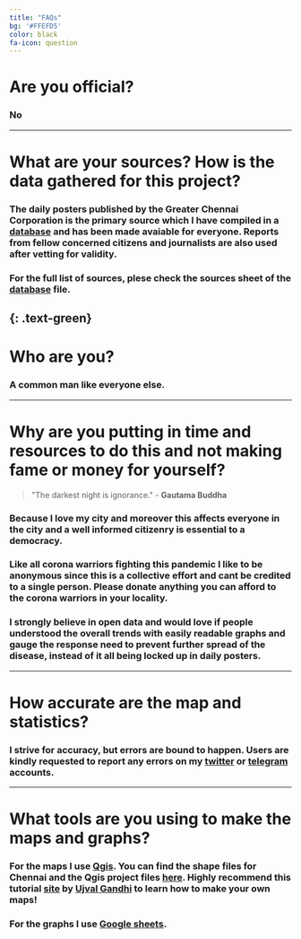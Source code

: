```yaml
---
title: "FAQs"
bg: '#FFEFD5'
color: black
fa-icon: question
---
```



# Are you official?

### No

------------------------

# What are your sources? How is the data gathered for this project?

### The daily posters published by the Greater Chennai Corporation is the primary source which I have compiled in a [database](https://elseasama.github.io/covid19chennai/#database) and has been made avaiable for everyone. Reports from fellow concerned citizens and journalists are also used after vetting for validity. 
### For the full list of sources, plese check the sources sheet of the [database](https://elseasama.github.io/covid19chennai/#database) file. 
{: .text-green}
------------------------

# Who are you?

### A common man like everyone else.

------------------------

# Why are you putting in time and resources to do this and not making fame or money for yourself?
> "The darkest night is ignorance." - **Gautama Buddha**

### Because I love my city and moreover this affects everyone in the city and a well informed citizenry is essential to a democracy.

### Like all corona warriors fighting this pandemic I like to be anonymous since this is a collective effort and cant be credited to a single person. Please donate anything you can afford to the corona warriors in your locality.

### I strongly believe in open data and would love if people understood the overall trends with easily readable graphs and gauge the response need to prevent further spread of the disease, instead of it all being locked up in daily posters.

------------------------

# How accurate are the map and statistics?

### I strive for accuracy, but errors are bound to happen. Users are kindly requested to report any errors on my <a href= "https://elseasama.github.io/covid19chennai/#contactme">twitter</a> or <a href="https://elseasama.github.io/covid19chennai/#contactme"> telegram</a> accounts.

------------------------

# What tools are you using to make the maps and graphs?

### For the **maps** I use [Qgis](https://qgis.org/en/site/ "Qgis- V3.12.2"). You can find the shape files for Chennai and the Qgis project files [here](https://github.com/elseasama/covid19chennai/tree/gh-pages/chennai_data). Highly recommend this tutorial [site](https://www.qgistutorials.com/en/) by [Ujval Gandhi](https://twitter.com/spatialthoughts) to learn how to make your own maps!

### For the **graphs** I use [Google sheets](https://www.google.com/sheets/about/).




